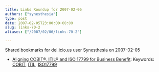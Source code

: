 ```yaml
---
title: Links Roundup for 2007-02-05
authors: ["synesthesia"]
type: post
date: 2007-02-05T23:00:00+00:00
slug: links-70-2 
aliases: ["/2007/02/06/links-70-2"]

---
```

Shared bookmarks for [del.icio.us][1] user  [Synesthesia][2] on 2007-02-05

  * [Aligning COBIT®, ITIL® and ISO 17799 for Business Benefit][3]: 
    Keywords: [COBIT][4], [ITIL][5], [ISO17799][6]</li> </ul>

 [1]: https://del.icio.us/
 [2]: https://del.icio.us/synesthesia
 [3]: https://www.isaca.org/Template.cfm?Section=Home&template=/ContentManagement/ContentDisplay.cfm&ContentID=22490 "https://www.isaca.org/Template.cfm?Section=Home&template=/ContentManagement/ContentDisplay.cfm&ContentID=22490"
 [4]: https://del.icio.us/synesthesia/COBIT
 [5]: https://del.icio.us/synesthesia/ITIL
 [6]: https://del.icio.us/synesthesia/ISO17799